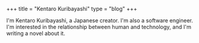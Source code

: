 +++
title = "Kentaro Kuribayashi"
type = "blog"
+++

I'm Kentaro Kuribayashi, a Japanese creator. I'm also a software engineer. I'm interested in the relationship between human and technology, and I'm writing a novel about it.
